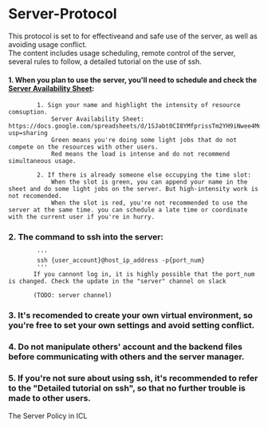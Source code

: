 # Server-Protocol
This protocol is set to for effectiveand and safe use of the server, as well as avoiding usage conflict.   
The content includes usage scheduling, remote control of the server, several rules to follow, a detailed tutorial on the use of ssh.

#### 1. When you plan to use the server, you'll need to schedule and check the [Server Availability Sheet](https://docs.google.com/spreadsheets/d/1SJabt0CI8YMfprissTm2YH9iNwee4MdWShxkVchYhOw/edit?usp=sharing):  
            1. Sign your name and highlight the intensity of resource comsuption.  
                Server Availability Sheet:   https://docs.google.com/spreadsheets/d/1SJabt0CI8YMfprissTm2YH9iNwee4MdWShxkVchYhOw/edit?usp=sharing
                Green means you're doing some light jobs that do not compete on the resources with other users.   
                Red means the load is intense and do not recommend simultaneous usage.   
                
            2. If there is already someone else occupying the time slot:  
                When the slot is green, you can append your name in the sheet and do some light jobs on the server. But high-intensity work is not recomended.   
                When the slot is red, you're not recommended to use the server at the same time. you can schedule a late time or coordinate with the current user if you're in hurry.  
                
### 2. The command to ssh into the server:
            '''
            ssh {user_account}@host_ip_address -p{port_num}
            '''
           If you cannont log in, it is highly possible that the port_num is changed. Check the update in the "server" channel on slack
           
           (TODO: server channel)


### 3. It's recomended to create your own virtual environment, so you're free to set your own settings and avoid setting conflict.
### 4. Do not manipulate others' account and the backend files before communicating with others and the server manager. 
### 5. If you're not sure about using ssh, it's recommended to refer to the "Detailed tutorial on ssh", so that no further trouble is made to other users.

The Server Policy in ICL
